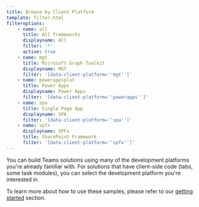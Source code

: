 ```yaml
---
title: Browse by Client Platform
template: filter.html
filteroptions:
    - name: all
      title: All frameworks
      displayname: All
      filter: '*'
      active: true
    - name: mgt
      title: Microsoft Graph Toolkit
      displayname: MGT
      filter: '[data-client-platform=''mgt'']'
    - name: powerappsplat
      title: Power Apps
      displayname: Power Apps
      filter: '[data-client-platform=''powerapps'']'
    - name: spa
      title: Single Page App
      displayname: SPA
      filter: '[data-client-platform=''spa'']'
    - name: spfx
      displayname: SPFx
      title: SharePoint Framework
      filter: '[data-client-platform=''spfx'']'      
---
```


You can build Teams solutions using many of the development platforms you're already familiar with. For solutions that have client-side code (tabs, some task modules), you can select the development platform you're interested in.

To learn more about how to use these samples, please refer to our [getting started](../gettingstarted/index.md) section.
